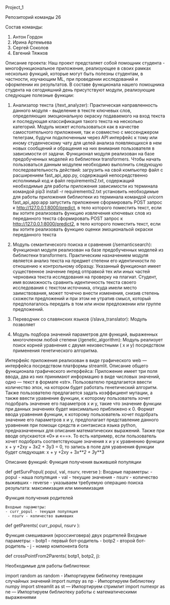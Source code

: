 Project_1 

Репозиторий команды 26

Состав команды:
1. Антон Гордон
2. Ирина Артемьева
3. Сергей Соколов
4. Евгений Тяжков

Описание проекта:
Наш проект предсталяет собой помощник студента - многофункциональное приложение, реализующее в своих рамках несколько функций, которые могут быть полезны студентам,
в частности, изучающим ML, при проведении исследований и оформлении их результатов. В составе функционала нашего помощника студента на сегодняшний день присутствуют модули,
реализующие следующие полезные функции:

1. Анализатор текста (/text_analyzer):
   Практическая направленность данного модуля - выделение в тексте ключевых слов, определяющих эмоциональную окраску подаваемого на вход текста и последующая классификация
   такого текста на несколько категорий. Модуль может использоваться как в качестве самостоятельного приложения, так и совместно с мессенджером телеграм, будучи подключенным через
   API интерфейс к тому или иному студенческому чату для целей анализа появляющихся в нем новых сообщений и обращения на них внимания пользователя в зависимости от задачи.
   Функционал модуля реализован на базе предобученных моделей из библиотеки transformers. Чтобы начать пользоваться данным модулем необходимо выполнить следующую последовательность    действий:
загрузить на свой компьютер файл с расширением fast_api_app.py, содержащий непосредственно исполнимый код и файл requirements2.txt, содержащий необходимые для работы приложения зависимости
из терминала командой pip3 install -r requirements2.txt установить необходимые для работы приложения библиотеки
из терминала командой uvicorn fast_api_app:app запустить приложение
cформировать POST запрос к http://127.0.0.1:8000/predict, в тело которого поместить текст, если вы хотите реализовать функцию извлечения ключевых слов из переданного текста
cформировать POST запрос к http://127.0.0.1:8000/predict2, в тело которого поместить текст, если вы хотите реализовать функцию оценки эмоциональой окраски переданного текста

2. Модуль семантического поиска и сравнения (/semanticsearch):
   Функционал модуля реализован на базе предобученных моделей из библиотеки transformers. Практическим назначением модуля является анализ текста на предмет степени его идентичности
   по отношению к контрольному образцу. Указанный функционал имеет существенное значение перед отправкой тех или иных частей черновика текста исследования на проверку на плагиат.
   Студент, имя возможность сравнить идентичность текста своего исследования с текстом источника, откуда имели место заимствования, может точечно внести изменения, снизив степень
   схожести предложений и при этом не утратив смысл, который предполагалось передать в том или ином предложении или группе предложений.

3. Переводчик со славянских языков (/slava_translator):
   Модуль позволяет

   

4. Модуль подбора значений параметров для функций, выраженных многочленом любой степени (/genetic_algorithm):
   Модуль реализует поиск корней уравнения с двумя неизвестными ( х и y) посредством применения генетического алгоритма.
 
 Интерфейс приложения реализован в виде графического web — интерфейса посредством платформы streamlit. Описание общего функционала графического интерфейса: Приложение имеет три поля ввода, два из них принимают информацию в    виде числовых значений, одно — текст в формате «str». Пользователю предлагается ввести количество эпох, на котором будет работать генетический алгоритм. Также пользователю предлагается задать коэффициент мутации, а также    ввести уравнение функции, к которому пользователь хочет подобрать значение его параметров x и y, такие что значение функции при данных значениях будет максимально приближено к 0. Формат ввода уравнения функции, к            которому пользователь хочет подобрать значение его параметров x и y, предполагает представление данного уравнения при помощи средств и синтаксиса языка python, предназначенных для описания математических выражений. Также    при вводе опускаются «0» и «==». То есть например, если пользователь хочет подобрать соответствующие значения x и y к уравнению функции x + y +2xy + 3x2 + 3y3 = 0, то запись в поле для уравнения функции будет следующая:    x + y +2*x*y + 3*x**2 + 3*y**3

Описание функций:
Функция получения выжившей популяции

def getSurvPopul( popul, val, nsurv, reverse ): Входные параметры: - popul - наша популяция - val - текущие значения - nsurv - количество выживших - reverse - указываем требуемую операцию поиска результата: максимизация или минимизация

Функция получения родителей

    Входные параметры:
    - curr_popul - текущая популяция
     - nsurv - количество выживших
def getParents( curr_popul, nsurv ):

Функция смешивания (кроссинговера) двух родителей Входные параметры: - botp1 - первый бот-родитель - botp2 - второй бот-родитель - j - номер компонента бота

def crossPointFrom2Parents( botp1, botp2, j):

Необходимые для работы библиотеки:

import random as random - Импортируем библиотку генерации случайных значений import numpy as np - Импортируем библиотеку numpy import streamlit as st — Импортируем стримлит import numexpr as ne — Импортируем библиотеку работы с математическими выражениями
   
